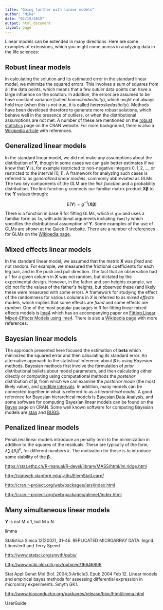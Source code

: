 ```yaml
---
title: "Going further with linear models"
author: "Mike"
date: "02/19/2015"
output: html_document
layout: page
---
```


Linear models can be extended in many directions. Here are some examples of extensions, which you might come across in analyzing data in the life sciences:

## Robust linear models

In calculating the solution and its estimated error in the standard linear model, we minimize the squared errors. This involves a sum of squares from all the data points, which means that a few *outlier* data points can have a large influence on the solution. In addition, the errors are assumed to be have constant variance (called *homoskedasticity*), which might not always hold true (when this is not true, it is called *heteroskedasticity*). Methods have been developed therefore to generate more *robust* solutions, which behave well in the presence of outliers, or when the distributional assumptions are not met. A number of these are mentioned on the [robust statistics](http://cran.r-project.org/web/views/Robust.html) page on the CRAN website. For more background, there is also a [Wikipedia article](http://en.wikipedia.org/wiki/Robust_regression) with references.

## Generalized linear models

In the standard linear model, we did not make any assumptions about the distribution of $\mathbf{Y}$, though in some cases we can gain better estimates if we know that $\mathbf{Y}$ is, for example restricted to non-negative integers $0,1,2,\dots$, or restricted to the interval $[0,1]$. A framework for analyzing such cases is referred to as *generalized linear models*, commonly abbreviated as GLMs. The two key components of the GLM are the *link function* and a probability distribution. The link function $g$ connects our familiar matrix product $\mathbf{X} \boldsymbol{\beta}$ to the $\mathbf{Y}$ values through:

$$ \textrm{E}(\mathbf{Y}) = g^{-1}( \mathbf{X} \boldsymbol{\beta} ) $$

There is a function in base R for fitting GLMs, which is `glm` and uses a familiar form as `lm`, with additional arguments including `family` which specifies the distributional assumption of $\mathbf{Y}$. Some examples of the use of GLMs are shown at the [Quick R](http://www.statmethods.net/advstats/glm.html) website. There are a number of references for GLMs on the [Wikipedia page](http://en.wikipedia.org/wiki/Generalized_linear_model). 

## Mixed effects linear models

In the standard linear model, we assumed that the matrix $\mathbf{X}$ was *fixed* and not random. For example, we measured the frictional coefficients for each leg pair, and in the push and pull direction. The fact that an observation had a $1$ for a given column in $\mathbf{X}$ was not random, but dictated by the experimental design. However, in the father and son heights example, we did not fix the values of the father's heights, but observed these (and likely these were measured with some error). A framework for studying the effect of the randomness for various columns in $X$ is referred to as *mixed effects* models, which implies that some effects are *fixed* and some effects are *random*. One of the most popular packages in R for fitting linear mixed effects models is [lme4](http://lme4.r-forge.r-project.org/) which has an accompanying paper on [Fitting Linear Mixed-Effects Models using lme4](http://arxiv.org/abs/1406.5823). There is also a [Wikipedia page](http://en.wikipedia.org/wiki/Mixed_model) with more references.

## Bayesian linear models

The approach presented here focused the estimation of $\boldsymbol{beta}$ which minimized the squared error and then calculating its standard error. An alternative approach to the statistical inference about $\boldsymbol{\beta}$ is using *Bayesian* methods. Bayesian methods first involve the formulation of *prior* distributional beliefs about model parameters, and then calculating either directly or computing using computational methods the *posterior* distribution of $\boldsymbol{\beta}$, from which we can examine the *posterior mode* (the most likely value), and [credible intervals](http://en.wikipedia.org/wiki/Credible_interval). In addition, many models can be connected together in what is referred to as a *hierarchical model*. A good reference for Bayesian hierarchical models is [Bayesian Data Analysis](http://www.stat.columbia.edu/~gelman/book/), and some software for computing Bayesian linear models can be found on the [Bayes](http://cran.r-project.org/web/views/Bayesian.html) page on CRAN. Some well known software for computing Bayesian models are [stan](http://mc-stan.org/) and [BUGS](http://www.mrc-bsu.cam.ac.uk/software/bugs/).

## Penalized linear models

Penalized linear models introduce an penalty term to the minimization in addition to the squares of the residuals. These are typically of the form, $\lambda \sum_i \|\beta_i\|^k$, for different numbers $k$. The motivation for these is to introduce some stability of the $\boldsymbol{\beta}$.

https://stat.ethz.ch/R-manual/R-devel/library/MASS/html/lm.ridge.html

http://statweb.stanford.edu/~tibs/ElemStatLearn/

http://cran.r-project.org/web/packages/lars/index.html

http://cran.r-project.org/web/packages/glmnet/index.html

## Many simultaneous linear models

$\mathbf{Y}$ is not M x 1, but M x N

limma

Statistica Sinica 12(2002), 31-46. REPLICATED MICROARRAY DATA. Ingrid Lönnstedt and Terry Speed

http://www.statsci.org/smyth/pubs/

http://www.ncbi.nlm.nih.gov/pubmed/16646809

Stat Appl Genet Mol Biol. 2004;3:Article3. Epub 2004 Feb 12.
Linear models and empirical bayes methods for assessing differential expression in microarray experiments.
Smyth GK1.

http://www.bioconductor.org/packages/release/bioc/html/limma.html

UserGuide

